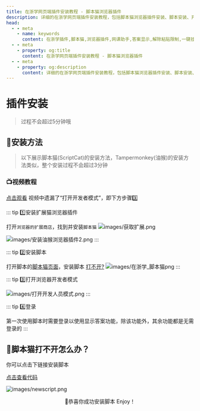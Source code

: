 ```yaml
---
title: 在浙学网页端插件安装教程 - 脚本猫浏览器插件
description: 详细的在浙学网页端插件安装教程，包括脚本猫浏览器插件安装、脚本安装、开发者模式设置等步骤，支持答案显示、解除粘贴限制、一键挂课功能。
head:
  - - meta
    - name: keywords
      content: 在浙学插件,脚本猫,浏览器插件,网课助手,答案显示,解除粘贴限制,一键挂课,安装教程
  - - meta
    - property: og:title
      content: 在浙学网页端插件安装教程 - 脚本猫浏览器插件
  - - meta
    - property: og:description
      content: 详细的在浙学网页端插件安装教程，包括脚本猫浏览器插件安装、脚本安装、开发者模式设置等步骤
---
```


# 插件安装

> 过程不会超过5分钟哦


## 📲安装方法

> 以下展示脚本猫(ScriptCat)的安装方法，Tampermonkey(油猴)的安装方法类似，整个安装过程不会超过3分钟

### 📺视频教程

[点击观看](https://www.xiaohongshu.com/discovery/item/6787cf1d000000001c00f4c3?source=webshare&xhsshare=pc_web&xsec_token=ABKhdH-1OH--j4ksujqKO9xeuQdEb1Kl9lzHWJ4YFFqWA=&xsec_source=pc_share)
视频中遗漏了“打开开发者模式”，即下方步骤3️⃣


::: tip  1️⃣安装扩展猫浏览器插件

打开`浏览器的扩展商店`，找到并安装`脚本猫`
![images/获取扩展.png](/images/获取扩展.png)


![images/安装油猴浏览器插件2.png](/images/脚本猫_Edge.png)
:::


::: tip 2️⃣安装脚本

打开脚本的[脚本猫页面](https://scriptcat.org/zh-CN/script-show-page/2522)，安装脚本 [打不开?](#🤯脚本猫打不开怎么办)
![images/在浙学_脚本猫png](/images/在浙学_脚本猫.png) 
:::


::: tip 3️⃣打开浏览器开发者模式

![images/打开开发人员模式.png](/images/打开开发人员模式.png)
:::


::: tip 4️⃣登录

第一次使用脚本时需要登录以使用显示答案功能，除该功能外，其余功能都是无需登录的
:::

## 🤯脚本猫打不开怎么办？
你可以点击下链接安装脚本

[点击查看代码](/ZjoocEasy_2.1.0.user.js)

![images/newscript.png](/images/newscript.png)


<div align="center">
🥳恭喜你成功安装脚本
Enjoy！
</div>


    